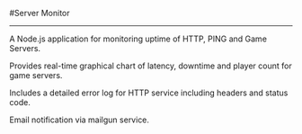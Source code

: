 #Server Monitor

----

A Node.js application for monitoring uptime of HTTP, PING and Game Servers.

Provides real-time graphical chart of latency, downtime and player count for game servers.

Includes a detailed error log for HTTP service including headers and status code.

Email notification via mailgun service.

